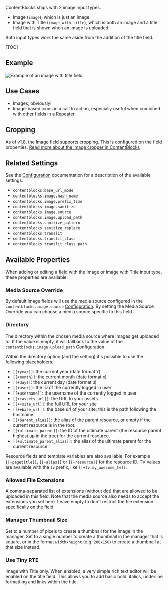 ContentBlocks ships with 2 image input types. 

- Image (`image`), which is just an image.
- Image with Title (`image_with_title`), which is both an image and a title field that is shown when an image is uploaded. 

Both input types work the same aside from the addition of the title field.

[TOC]

## Example

![Example of an image with title field](../img/input-image.jpg)

## Use Cases

- Images, obviously!
- Image-based icons in a call to action, especially useful when combined with other fields in a [Repeater](Repeater). 

## Cropping

As of v1.8, the Image field supports cropping. This is configured on the field properties. [Read more about the image cropper in ContentBlocks](../Cropping)


## Related Settings

See the [Configuration](../Configuration) documentation for a description of the available settings. 

- `contentblocks.base_url_mode`
- `contentblocks.image.hash_name`
- `contentblocks.image.prefix_time`
- `contentblocks.image.sanitize`
- `contentblocks.image.source`
- `contentblocks.image.upload_path`
- `contentblocks.sanitize_pattern`
- `contentblocks.sanitize_replace`
- `contentblocks.translit`
- `contentblocks.translit_class`
- `contentblocks.translit_class_path`

## Available Properties

When adding or editing a field with the Image or Image with Title input type, these properties are available. 

### Media Source Override

By default image fields will use the media source configured in the `contentblocks.image.source` [Configuration](../Configuration). By setting the Media Source Override you can choose a media source specific to this field.

### Directory

The directory within the chosen media source where images get uploaded to. If the value is empty, it will fallback to the value of the `contentblocks.image.upload_path` [Configuration](../Configuration).

Within the directory option (and the setting) it's possible to use the following placeholders. 

- `[[+year]]`: the current year (date format `Y`)
- `[[+month]]`: the current month (date format `m`)
- `[[+day]]`: the current day (date format `d`)
- `[[+user]]`: the ID of the currently logged in user
- `[[+username]]`: the username of the currently logged in user
- `[[++assets_url]]`: the URL to your assets
- `[[++site_url]]`: the full URL for your site
- `[[++base_url]]`: the base url of your site; this is the path following the hostname. 
- `[[+parent_alias]]`: the alias of the parent resource, or empty if the current resource is in the root.
- `[[+ultimate_parent]]`: the ID of the ultimate parent (the resource parent highest up in the tree) for the current resource.
- `[[+ultimate_parent_alias]]`: the alias of the ultimate parent for the current resource.

Resource fields and template variables are also available. For example `[[+pagetitle]]`, `[[+alias]]` or `[[+resource]]` for the resource ID. TV values are available with the `tv` prefix, like `[[+tv.my_awesome_tv]]`. 

### Allowed File Extensions

A comma-separated list of extensions (without dot) that are allowed to be uploaded in this field. Note that the media source also needs to accept the extensions you set here. Leave empty to don't restrict the file extension specifically on the field. 

### Manager Thumbnail Size

Set to a number of pixels to create a thumbnail for the image in the manager. Set to a single number to create a thumbnail in the manager that is square, or in the format `widthxheight` (e.g. `200x150`) to create a thumbnail at that size instead. 

### Use Tiny RTE

Image with Title only. When enabled, a very simple rich text editor will be enabled on the title field. This allows you to add basic bold, italics, underline formatting and links within the title. 